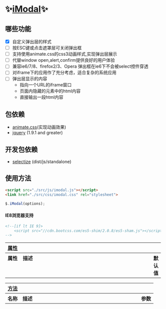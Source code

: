 # :sparkles:[iModal](https://github.com/cleverchens/imodal):sparkles: ##
## 哪些功能 ##
  - [x] 自定义弹出层的样式
  - [ ] 按ESC键或点击遮罩层可关闭弹出框
  - [ ] 支持使用animate.css的css3动画样式,实现弹出层展示
  - [ ] 代替window open,alert,confirm提供良好的用户体验
  - [ ] 兼容ie6/7/8、firefox2/3、Opera 弹出框在ie6下不会被select控件穿透
  - [ ] 对iframe下的应用作了充分考虑，适合复杂的系统应用
  - [ ] 弹出层显示的内容
    - 指向一个URL的iframe窗口 
    - 页面内隐藏的元素中的html内容 
    - 直接输出一段html内容


## 包依赖 ##
- [animate.css](https://github.com/daneden/animate.css)(实现动画效果)
- [jquery](https://github.com/jquery/jquery) (1.9.1 and greater)

## 开发包依赖 ##
- [selectize](https://github.com/selectize/selectize.js) (dist/js/standalone)

## 使用方法 ##
```html 
<script src="./src/js/imodal.js"></script>
<link href="./src/css/imodal.css" rel="stylesheet">
```
```javascript
$.iModal(options);
```
#### IE8浏览器支持 ##
```html 
<!--[if lt IE 9]>
    <script src="//cdn.bootcss.com/es5-shim/2.0.8/es5-sham.js"></script><![endif]
-->
```
<table width="100%">
    <tr>
        <th valign="top" colspan="3" align="left" width="100%">
            <a href="#props" name="props">属性</a>
        </th>
    </tr>
	<tr>
		<th valign="top" width="10%" align="left">属性</th>
		<th valign="top" width="90%" align="left">描述</th>
		<th valign="top" width="10%" align="left">默认值</th>
	</tr>
</table>

<table width="100%">
    <tr>
        <th valign="top" colspan="3" align="left" width="100%">
            <a href="#meths" name="meths">方法</a>
        </th>
    </tr>
	<tr>
		<th valign="top" width="10%" align="left">名称</th>
		<th valign="top" width="80%" align="left">描述</th>
		<th valign="top" width="10%" align="left">参数</th>
	</tr>
</table>

